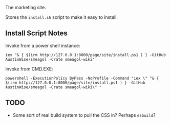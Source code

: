 The marketing site.

Stores the `install.sh` script to make it easy to install.

## Install Script Notes

Invoke from a power shell instance:

```
iex "& { $(irm http://127.0.0.1:8000/page/site/install.ps1 ) } -GitHub AustinWise/smeagol -Crate smeagol-wiki"
```

Invoke from CMD.EXE:

```
powershell -ExecutionPolicy ByPass -NoProfile -Command "iex \" ^& { $(irm http://127.0.0.1:8000/page/site/install.ps1 ) } -GitHub AustinWise/smeagol -Crate smeagol-wiki\" "
```

## TODO

* Some sort of real build system to pull the CSS in? Perhaps `esbuild`?
